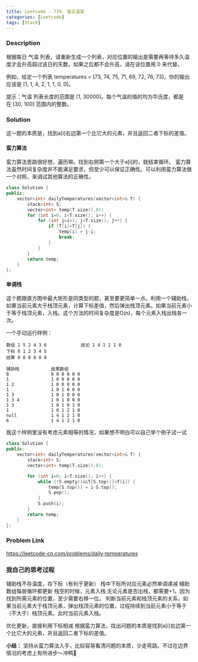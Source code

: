 ```yaml
---
title: Leetcode - 739. 每日温度
categories: [Leetcode]
tags: [Stack]
---
```


### Description
根据每日 气温 列表，请重新生成一个列表，对应位置的输出是需要再等待多久温度才会升高超过该日的天数。如果之后都不会升高，请在该位置用 0 来代替。

例如，给定一个列表 temperatures = [73, 74, 75, 71, 69, 72, 76, 73]，你的输出应该是 [1, 1, 4, 2, 1, 1, 0, 0]。

<!--more-->

提示：气温 列表长度的范围是 [1, 30000]。每个气温的值的均为华氏度，都是在 [30, 100] 范围内的整数。


### Solution
这一题的本质是，找到a[i]右边第一个比它大的元素，并且返回二者下标的差值。

#### 蛮力算法
蛮力算法思路很好想，遍历嘛。找到右侧第一个大于a[i]的，就结束循环。
蛮力算法虽然时间复杂度并不能满足要求，但至少可以保证正确性。可以利用蛮力算法做一个对照，来调试其他算法的正确性。
```c++
class Solution {
public:
    vector<int> dailyTemperatures(vector<int>& T) {
        stack<int> S;
        vector<int> temp(T.size(),0);
        for (int i=0; i<T.size(); i++) {
            for (int j=i+1; j<T.size(); j++) {
                if (T[i]<T[j]) {
                    temp[i] = j-i;
                    break;
                }
            }
        }
        return temp;
    }
};
```

#### 单调栈
这个题跟直方图中最大矩形是同类型的题，甚至要更简单一点。利用一个辅助栈，如果当前元素大于栈顶元素，计算下标差值，然后弹出栈顶元素。如果当前元素小于等于栈顶元素，入栈。这个方法的时间复杂度是O(n)，每个元素入栈出栈各一次。

一个手动运行样例：
```
数组 1 5 2 4 3 6             结论 1 4 1 2 1 0
下标 0 1 2 3 4 5
结果 0 0 0 0 0 0             

辅助栈            结果数组  
0                0 0 0 0 0 0
1                1 0 0 0 0 0
1 2              1 0 0 0 0 0
1                1 0 1 0 0 0
1 3              1 0 1 0 0 0
1 3 4            1 0 1 0 0 0
1 3              1 0 1 0 1 0
1                1 0 1 2 1 0
null             1 4 1 2 1 0
6                1 4 1 2 1 0
```
我这个样例里没有考虑元素相等的情况，如果想不明白可以自己举个例子试一试

```c++
class Solution {
public:
    vector<int> dailyTemperatures(vector<int>& T) {
        stack<int> S;
        vector<int> temp(T.size(),0);

        for (int i=0; i<T.size(); i++) {
            while (!S.empty()&&T[S.top()]<T[i]) {
                temp[S.top()] = i-S.top();
                S.pop();
            }
            S.push(i);
        }
        return temp;
    }
};

```


### Problem Link 
https://leetcode-cn.com/problems/daily-temperatures


### 我自己的思考过程
辅助栈不存温度，存下标（有利于更新）
栈中下标所对应元素必然单调递减
辅助数组每层循环都更新
栈空的时候，元素入栈
无论元素是否出栈，都需要+1，因为找到所需元素的位置，至少需要右移一位。
判断当前元素和栈顶元素的关系，如果当前元素大于栈顶元素，弹出栈顶元素的位置，过程持续到当前元素小于等于（不大于）栈顶元素。此时当前元素入栈。

优化更新，直接利用下标相减
根据蛮力算法，找出问题的本质是找到a[i]右边第一个比它大的元素，并且返回二者下标的差值。


**小结：**
坚持从蛮力算法入手，比较容易看清问题的本质，少走弯路。不过在边界情况的考虑上有所进步～冲鸭🎉
